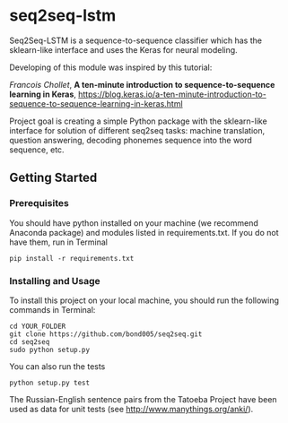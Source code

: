 # seq2seq-lstm

Seq2Seq-LSTM is a sequence-to-sequence classifier which has the sklearn-like interface and uses the Keras for neural modeling.

Developing of this module was inspired by this tutorial:

_Francois Chollet_, **A ten-minute introduction to sequence-to-sequence learning in Keras**, https://blog.keras.io/a-ten-minute-introduction-to-sequence-to-sequence-learning-in-keras.html

Project goal is creating a simple Python package with the sklearn-like interface for solution of different seq2seq tasks:
machine translation, question answering, decoding phonemes sequence into the word sequence, etc.

## Getting Started

### Prerequisites

You should have python installed on your machine (we recommend Anaconda package) and modules listed in requirements.txt. If you do not have them, run in Terminal

```
pip install -r requirements.txt
```

### Installing and Usage

To install this project on your local machine, you should run the following commands in Terminal:

```
cd YOUR_FOLDER
git clone https://github.com/bond005/seq2seq.git
cd seq2seq
sudo python setup.py
```

You can also run the tests

```
python setup.py test
```

The Russian-English sentence pairs from the Tatoeba Project have been used as data for unit tests (see http://www.manythings.org/anki/).


